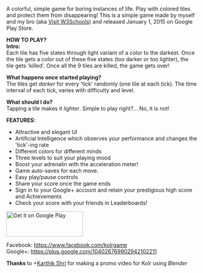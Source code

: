 A colorful, simple game for boring instances of life. Play with colored tiles and protect them from disappearing! This is a simple game made by myself and my bro (aka <a href="http://anselmbros.blogspot.in/">Visit W3Schools</a>) and released January 1, 2015 on Google Play Store.

<b>HOW TO PLAY?</b></br>
<b>Intro:</b></br>
Each tile has five states through light variant of a color to the darkest. Once the tile gets a color out of these five states (too darker or too lighter), the tile gets 'killed'. Once all the 9 tiles are killed, the game gets over!

<b>What happens once started playing?</b></br>The tiles get <i>darker</i> for every 'tick' randomly (one tile at each tick). The time interval of each tick, varies with difficulty and level.

<b>What should I do?</b></br>
Tapping a tile makes it <i>lighter</i>. Simple to play right?... No, it is not!

<b>FEATURES:</b></br>
  + Attractive and elegant UI</br>
  + Artificial Intelligence which observes your performance and changes the 'tick'-ing rate</br>
  + Different colors for different minds</br>
  + Three levels to suit your playing mood</br>
  + Boost your adrenalin with the acceleration meter!</br>
  + Game auto-saves for each move.</br>
  + Easy play/pause controls</br>
  + Share your score once the game ends</br>
  + Sign in to your Google+ account and retain your prestigious high score and Achievements</br>
  + Check your score with your friends in Leaderboards!</br>
  
  <a href="https://play.google.com/store/apps/details?id=com.blogspot.merbinjanselm.kolr&utm_source=global_co&utm_medium=prtnr&utm_content=Mar2515&utm_campaign=PartBadge&pcampaignid=MKT-AC-global-none-all-co-pr-py-PartBadges-Oct1515-1"><img width="202" height="66" alt="Get it on Google Play" src="https://play.google.com/intl/en_us/badges/images/apps/en-play-badge-border.png" /></a>

Facebook:
   https://www.facebook.com/kolrgame</br>
Google+:
   https://plus.google.com/104026769902942102211</br>

<b>Thanks</b> to +<a href="https://plus.google.com/111993829184766919523">Karthik Shri</b></a> for making a promo video for Kolr using <i>Blender</i>
